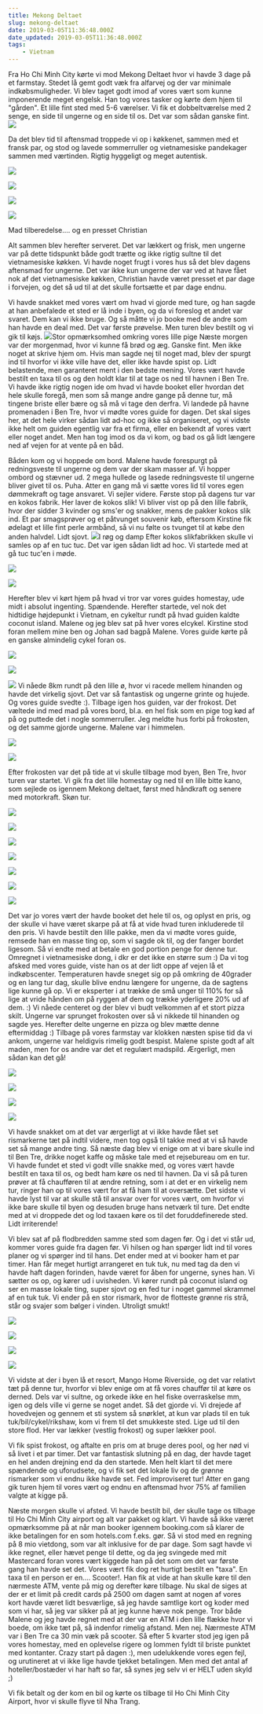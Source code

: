 ```yaml
---
title: Mekong Deltaet
slug: mekong-deltaet
date: 2019-03-05T11:36:48.000Z
date_updated: 2019-03-05T11:36:48.000Z
tags: 
    - Vietnam
---
```


Fra Ho Chi Minh City kørte vi mod Mekong Deltaet hvor vi havde 3 dage på et farmstay.
Stedet lå gemt godt væk fra alfarvej og der var minimale indkøbsmuligheder. 
Vi blev taget godt imod af vores vært som kunne imponerende meget engelsk. Han tog vores tasker og kørte dem hjem til "gården". Et lille fint sted med 5-6 værelser. Vi fik et dobbeltværelse med 2 senge, en side til ungerne og en side til os. Det var som sådan ganske fint.
![](https://denstorerejse.blob.core.windows.net/assets/images/2019/03/IMG_0024.jpg)

Da det blev tid til aftensmad troppede vi op i køkkenet, sammen med et fransk par, og stod og lavede sommerruller og vietnamesiske pandekager sammen med værtinden. Rigtig hyggeligt og meget autentisk.

![](https://denstorerejse.blob.core.windows.net/assets/images/2019/03/IMG_0027.jpg)

![](https://denstorerejse.blob.core.windows.net/assets/images/2019/03/IMG_0030.jpg)

![](https://denstorerejse.blob.core.windows.net/assets/images/2019/03/IMG_0031.jpg)

![](https://denstorerejse.blob.core.windows.net/assets/images/2019/03/IMG_0037.jpg)

Mad tilberedelse.... og en presset Christian

Alt sammen blev herefter serveret. Det var lækkert og frisk, men ungerne var på dette tidspunkt både godt trætte og ikke rigtig sultne til det vietnamesiske køkken.
Vi havde noget frugt i vores hus så det blev dagens aftensmad for ungerne. 
Det var ikke kun ungerne der var ved at have fået nok af det vietnamesiske køkken, Christian havde været presset et par dage i forvejen, og det så ud til at det skulle fortsætte et par dage endnu. 

Vi havde snakket med vores vært om hvad vi gjorde med ture, og han sagde at han anbefalede et sted er lå inde i byen, og da vi foreslog et andet var svaret. Dem kan vi ikke bruge. Og så måtte vi jo booke med de andre som han havde en deal med. Det var første prøvelse.
Men turen blev bestilt og vi gik til køjs.
![](https://denstorerejse.blob.core.windows.net/assets/images/2019/03/IMG_0013-2.jpg)Stor opmærksomhed omkring vores lille pige
Næste morgen var der morgenmad, hvor vi kunne få brød og æg. Ganske fint. Men ikke noget at skrive hjem om. Hvis man sagde nej til noget mad, blev der spurgt ind til hvorfor vi ikke ville have det, eller ikke havde spist op. Lidt belastende, men garanteret ment i den bedste mening.
Vores vært havde bestilt en taxa til os og den holdt klar til at tage os ned til havnen i Ben Tre. Vi havde ikke rigtig nogen ide om hvad vi havde booket eller hvordan det hele skulle foregå, men som så mange andre gange på denne tur, må tingene briste eller bære og så må vi tage den derfra.
Vi landede på havne promenaden i Ben Tre, hvor vi mødte vores guide for dagen. Det skal siges her, at det hele virker sådan lidt ad-hoc og ikke så organiseret, og vi vidste ikke helt om guiden egentlig var fra et firma, eller en bekendt af vores vært eller noget andet. Men han tog imod os da vi kom, og bad os gå lidt længere ned af vejen for at vente på en båd. 

Båden kom og vi hoppede om bord. Malene havde forespurgt på redningsveste til ungerne og dem var der skam masser af. Vi hopper ombord og stævner ud. 2 mega hullede og lasede redningsveste til ungerne bliver givet til os. Puha. Atter en gang må vi sætte vores lid til vores egen dømmekraft og tage ansvaret. Vi sejler videre.
Første stop på dagens tur var en kokos fabrik. Her laver de kokos slik! Vi bliver vist op på den lille fabrik, hvor der sidder 3 kvinder og sms'er og snakker, mens de pakker kokos slik ind. Et par smagsprøver og et påtvunget souvenir køb, eftersom Kirstine fik ødelagt et lille fint perle armbånd, så vi nu følte os tvunget til at købe den anden halvdel. Lidt sjovt.
![](https://denstorerejse.blob.core.windows.net/assets/images/2019/03/IMG_0001-1.jpg)I røg og damp
Efter kokos slikfabrikken skulle vi samles op af en tuc tuc. Det var igen sådan lidt ad hoc. Vi startede med at gå tuc tuc'en i møde. 

![](https://denstorerejse.blob.core.windows.net/assets/images/2019/03/IMG_0003-2.jpg)

![](https://denstorerejse.blob.core.windows.net/assets/images/2019/03/IMG_0004-2.jpg)

Herefter blev vi kørt hjem på hvad vi tror var vores guides homestay, ude midt i absolut ingenting. Spændende.
Herefter startede, vel nok det hidtidige højdepunkt i Vietnam, en cykeltur rundt på hvad guiden kaldte coconut island. Malene og jeg blev sat på hver vores elcykel. Kirstine stod foran mellem mine ben og Johan sad bagpå Malene. Vores guide kørte på en ganske almindelig cykel foran os. 

![](https://denstorerejse.blob.core.windows.net/assets/images/2019/03/IMG_0006.jpg)

![](https://denstorerejse.blob.core.windows.net/assets/images/2019/03/IMG_6395.JPG)

![](https://denstorerejse.blob.core.windows.net/assets/images/2019/03/IMG_6397-1.JPG)
Vi nåede 8km rundt på den lille ø, hvor vi racede mellem hinanden og havde det virkelig sjovt. Det var så fantastisk og ungerne grinte og hujede. Og vores guide svedte :). Tilbage igen hos guiden, var der frokost. Det væltede ind med mad på vores bord, bl.a. en hel fisk som en pige tog kød af på og puttede det i nogle sommerruller. Jeg meldte hus forbi på frokosten, og det samme gjorde ungerne. Malene var i himmelen.

![](https://denstorerejse.blob.core.windows.net/assets/images/2019/03/IMG_0007-1.jpg)

![](https://denstorerejse.blob.core.windows.net/assets/images/2019/03/IMG_0008-1.jpg)

Efter frokosten var det på tide at vi skulle tilbage mod byen, Ben Tre, hvor turen var startet. Vi gik fra det lille homestay og ned til en lille bitte kano, som sejlede os igennem Mekong deltaet, først med håndkraft og senere med motorkraft. Skøn tur.

![](https://denstorerejse.blob.core.windows.net/assets/images/2019/03/IMG_0009-1.jpg)

![](https://denstorerejse.blob.core.windows.net/assets/images/2019/03/IMG_0010-1.jpg)

![](https://denstorerejse.blob.core.windows.net/assets/images/2019/03/IMG_6420.JPG)

![](https://denstorerejse.blob.core.windows.net/assets/images/2019/03/IMG_6438.JPG)

![](https://denstorerejse.blob.core.windows.net/assets/images/2019/03/IMG_6454.JPG)

![](https://denstorerejse.blob.core.windows.net/assets/images/2019/03/IMG_6455.JPG)

![](https://denstorerejse.blob.core.windows.net/assets/images/2019/03/IMG_6461.JPG)

Det var jo vores vært der havde booket det hele til os, og oplyst en pris, og der skulle vi have været skarpe på at få at vide hvad turen inkluderede til den pris. Vi havde bestilt den lille pakke, men da vi mødte vores guide, remsede han en masse ting op, som vi sagde ok til, og der fanger bordet ligesom. Så vi endte med at betale en god portion penge for denne tur. Omregnet i vietnamesiske dong, i dkr er det ikke en større sum :)
Da vi tog afsked med vores guide, viste han os at der lidt oppe af vejen lå et indkøbscenter. Temperaturen havde sneget sig op på omkring de 40grader og en lang tur dag, skulle blive endnu længere for ungerne, da de sagtens lige kunne gå op. Vi er eksperter i at trække de små unger til 110% for så lige at vride hånden om på ryggen af dem og trække yderligere 20% ud af dem. :)
Vi nåede centeret og der blev vi budt velkommen af et stort pizza skilt. Ungerne var sprunget frokosten over så vi nikkede til hinanden og sagde yes. Herefter delte ungerne en pizza og blev mætte denne eftermiddag :)
Tilbage på vores farmstay var klokken næsten spise tid da vi ankom, ungerne var heldigvis rimelig godt bespist. Malene spiste godt af alt maden, men for os andre var det et regulært madspild. Ærgerligt, men sådan kan det gå!

![](https://denstorerejse.blob.core.windows.net/assets/images/2019/03/IMG_0021.jpg)

![](https://denstorerejse.blob.core.windows.net/assets/images/2019/03/IMG_0011.jpg)

![](https://denstorerejse.blob.core.windows.net/assets/images/2019/03/IMG_0022.jpg)

![](https://denstorerejse.blob.core.windows.net/assets/images/2019/03/IMG_0023.jpg)

Vi havde snakket om at det var ærgerligt at vi ikke havde fået set rismarkerne tæt på indtil videre, men tog også til takke med at vi så havde set så mange andre ting. Så næste dag blev vi enige om at vi bare skulle ind til Ben Tre, drikke noget kaffe og måske tale med et rejsebureau om en tur. Vi havde fundet et sted vi godt ville snakke med, og vores vært havde bestilt en taxa til os, og bedt ham køre os ned til havnen. Da vi så på turen prøver at få chaufføren til at ændre retning, som i at det er en virkelig nem tur, ringer han op til vores vært for at få ham til at oversætte. Det sidste vi havde lyst til var at skulle stå til ansvar over for vores vært, om hvorfor vi ikke bare skulle til byen og desuden bruge hans netværk til ture. Det endte med at vi droppede det og lod taxaen køre os til det foruddefinerede sted. Lidt irriterende!

Vi blev sat af på flodbredden samme sted som dagen før. Og i det vi står ud, kommer vores guide fra dagen før. Vi hilsen og han spørger lidt ind til vores planer og vi spørger ind til hans. Det ender med at vi booker ham et par timer. Han får meget hurtigt arrangeret en tuk tuk, nu med tag da den vi havde haft dagen forinden, havde været for åben for ungerne, synes han. Vi sætter os op, og kører ud i uvisheden. Vi kører rundt på coconut island og ser en masse lokale ting, super sjovt og en fed tur i noget gammel skrammel af en tuk tuk. Vi ender på en stor rismark, hvor de flotteste grønne ris strå, står og svajer som bølger i vinden. Utroligt smukt!

![](https://denstorerejse.blob.core.windows.net/assets/images/2019/03/IMG_0016-1.jpg)

![](https://denstorerejse.blob.core.windows.net/assets/images/2019/03/IMG_0018.jpg)

![](https://denstorerejse.blob.core.windows.net/assets/images/2019/03/IMG_0019.jpg)

![](https://denstorerejse.blob.core.windows.net/assets/images/2019/03/IMG_0020.jpg)

Vi vidste at der i byen lå et resort, Mango Home Riverside, og det var relativt tæt på denne tur, hvorfor vi blev enige om at få vores chauffør til at køre os derned. Dels var vi sultne, og orkede ikke en hel fiske overraskelse mm, igen og dels ville vi gerne se noget andet. Så det gjorde vi. Vi drejede af hovedvejen og gennem et sti system så snørklet, at kun var plads til en tuk tuk/bil/cykel/rikshaw, kom vi frem til det smukkeste sted. Lige ud til den store flod. Her var lækker (vestlig frokost) og super lækker pool. 

Vi fik spist frokost, og aftalte en pris om at bruge deres pool, og her nød vi så livet i et par timer. Det var fantastisk slutning på en dag, der havde taget en hel anden drejning end da den startede. Men helt klart til det mere spændende og uforudsete, og vi fik set det lokale liv og de grønne rismarker som vi endnu ikke havde set. Fed improviseret tur! 
Atter en gang gik turen hjem til vores vært og endnu en aftensmad hvor 75% af familien valgte at kigge på.

Næste morgen skulle vi afsted. Vi havde bestilt bil, der skulle tage os tilbage til Ho Chi Minh City airport og alt var pakket og klart. Vi havde så ikke været opmærksomme på at når man booker igennem booking.com så klarer de ikke betalingen for en som hotels.com f.eks. gør. Så vi stod med en regning på 8 mio vietdong, som var alt inklusive for de par dage. Som sagt havde vi ikke regnet, eller hævet penge til dette, og da jeg svingede med mit Mastercard foran vores vært kiggede han på det som om det var første gang han havde set det.
Vores vært fik dog ret hurtigt bestilt en "taxa". En taxa til en person er en.... Scooter!. Han fik at vide at han skulle køre til den nærmeste ATM, vente på mig og derefter køre tilbage. Nu skal de siges at der er et limit på credit cards på 2500 om dagen samt at nogen af vores kort havde været lidt besværlige, så jeg havde samtlige kort og koder med som vi har, så jeg var sikker på at jeg kunne hæve nok penge. 
Tror både Malene og jeg havde regnet med at der var en ATM i den lille flække hvor vi boede, om ikke tæt på, så indenfor rimelig afstand.
Men nej.
Nærmeste ATM var i Ben Tre ca 30 min væk på scooter. Så efter 5 kvarter stod jeg igen på vores homestay, med en oplevelse rigere og lommen fyldt til briste punktet med kontanter. Crazy start på dagen :), men udelukkende vores egen fejl, og urutineret at vi ikke lige havde tjekket betalingen. Men med det antal af hoteller/bostæder vi har haft so far, så synes jeg selv vi er HELT uden skyld ;)

Vi fik betalt og der kom en bil og kørte os tilbage til Ho Chi Minh City Airport, hvor vi skulle flyve til Nha Trang.
